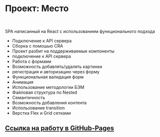 # Проект: Место
<br>

SPA написанный на React с использованием функционального подхода

* Подключение к API сервера
* Сборка с помошью CRA
* Проект разбит на поддерживаемые компоненты
* подключение к API сервера
* Работа с формами
* Возможность добавлять/удалять картинки
* регистрация и авторизацию через форму
* Функциональная валидация форм
* Анимация
* Использование методологии БЭМ
* Файловая структура по Nested
* Семантичность
* Возможность добавления контента
* Использование transition
* Верстка Flex и Grid сетками

## [Ссылка на работу в GitHub-Pages](https://remixfx.github.io/react-mesto-auth/)
